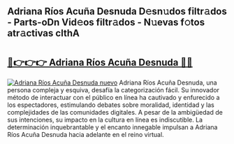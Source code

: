 ## Adriana Ríos Acuña Desnuda D𝚎sn𝚞dos filtr𝚊dos - Parts-oDn Vid𝚎os filtr𝚊dos - N𝚞evas f𝚘tos atr𝚊ctivas clthA

# <h2><a href="http://mb40yfm.tromn.icu/?c=Adriana+R%c3%ados+Acu%c3%b1a+Desnuda">🔗👉👉👉 Adriana Ríos Acuña Desnuda 🔗🔗</a></h2>

[![Adriana Ríos Acuña Desnuda nuevo](https://i.imgur.com/pEAQMta.gif)](http://mb40yfm.tromn.icu/?c=Adriana+R%c3%ados+Acu%c3%b1a+Desnuda)
Adriana Ríos Acuña Desnuda, una persona compleja y esquiva, desafía la categorización fácil. Su innovador método de interactuar con el público en línea ha cautivado y enfurecido a los espectadores, estimulando debates sobre moralidad, identidad y las complejidades de las comunidades digitales. A pesar de la ambigüedad de sus intenciones, su impacto en la cultura en línea es indiscutible. La determinación inquebrantable y el encanto innegable impulsan a Adriana Ríos Acuña Desnuda hacia adelante en el reino virtual.
